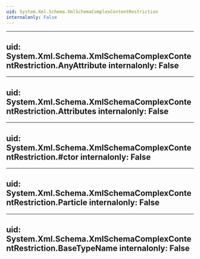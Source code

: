 ```yaml
---
uid: System.Xml.Schema.XmlSchemaComplexContentRestriction
internalonly: False
---
```


---
uid: System.Xml.Schema.XmlSchemaComplexContentRestriction.AnyAttribute
internalonly: False
---

---
uid: System.Xml.Schema.XmlSchemaComplexContentRestriction.Attributes
internalonly: False
---

---
uid: System.Xml.Schema.XmlSchemaComplexContentRestriction.#ctor
internalonly: False
---

---
uid: System.Xml.Schema.XmlSchemaComplexContentRestriction.Particle
internalonly: False
---

---
uid: System.Xml.Schema.XmlSchemaComplexContentRestriction.BaseTypeName
internalonly: False
---
